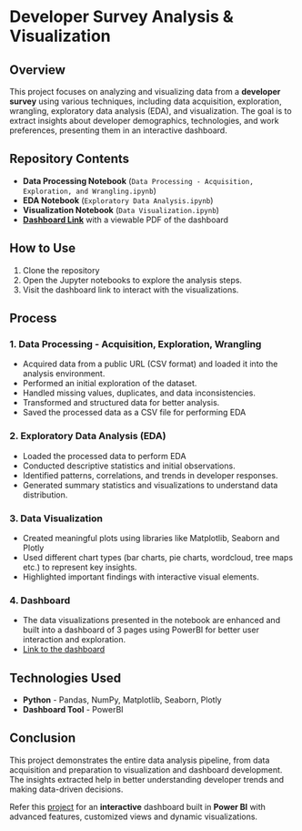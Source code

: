 # Developer Survey Analysis & Visualization

## Overview
This project focuses on analyzing and visualizing data from a **developer survey** using various techniques, including data acquisition, exploration, wrangling, exploratory data analysis (EDA), and visualization. The goal is to extract insights about developer demographics, technologies, and work preferences, presenting them in an interactive dashboard.

## Repository Contents
- **Data Processing Notebook** (`Data Processing - Acquisition, Exploration, and Wrangling.ipynb`)
- **EDA Notebook** (`Exploratory Data Analysis.ipynb`)
- **Visualization Notebook** (`Data Visualization.ipynb`)
- [**Dashboard Link**](https://app.powerbi.com/view?r=eyJrIjoiMzdlY2ZkZTEtMGI1NS00MjQ3LWE3YTctOTQ4YzMyNTVmMDE2IiwidCI6ImI0MmFhYTY2LTA2NWMtNDE2NS05MGE3LTgwMjIyMmViY2U1MSJ9) with a viewable PDF of the dashboard

## How to Use
1. Clone the repository
2. Open the Jupyter notebooks to explore the analysis steps.
3. Visit the dashboard link to interact with the visualizations.
   
## Process
### 1. Data Processing - Acquisition, Exploration, Wrangling
- Acquired data from a public URL (CSV format) and loaded it into the analysis environment.
- Performed an initial exploration of the dataset.
- Handled missing values, duplicates, and data inconsistencies.
- Transformed and structured data for better analysis.
- Saved the processed data as a CSV file for performing EDA

### 2. Exploratory Data Analysis (EDA)
- Loaded the processed data to perform EDA
- Conducted descriptive statistics and initial observations.
- Identified patterns, correlations, and trends in developer responses.
- Generated summary statistics and visualizations to understand data distribution.

### 3. Data Visualization
- Created meaningful plots using libraries like Matplotlib, Seaborn and Plotly
- Used different chart types (bar charts, pie charts, wordcloud, tree maps etc.) to represent key insights.
- Highlighted important findings with interactive visual elements.

### 4. Dashboard
- The data visualizations presented in the notebook are enhanced and built into a dashboard of 3 pages using PowerBI for better user interaction and exploration.
- [Link to the dashboard](https://app.powerbi.com/view?r=eyJrIjoiMzdlY2ZkZTEtMGI1NS00MjQ3LWE3YTctOTQ4YzMyNTVmMDE2IiwidCI6ImI0MmFhYTY2LTA2NWMtNDE2NS05MGE3LTgwMjIyMmViY2U1MSJ9)

## Technologies Used
- **Python** - Pandas, NumPy, Matplotlib, Seaborn, Plotly
- **Dashboard Tool** - PowerBI

## Conclusion
This project demonstrates the entire data analysis pipeline, from data acquisition and preparation to visualization and dashboard development. The insights extracted help in better understanding developer trends and making data-driven decisions.

Refer this [project](https://github.com/monishab2001/Medical-Insights-Dashboard) for an **interactive** dashboard built in **Power BI** with advanced features, customized views and dynamic visualizations.


